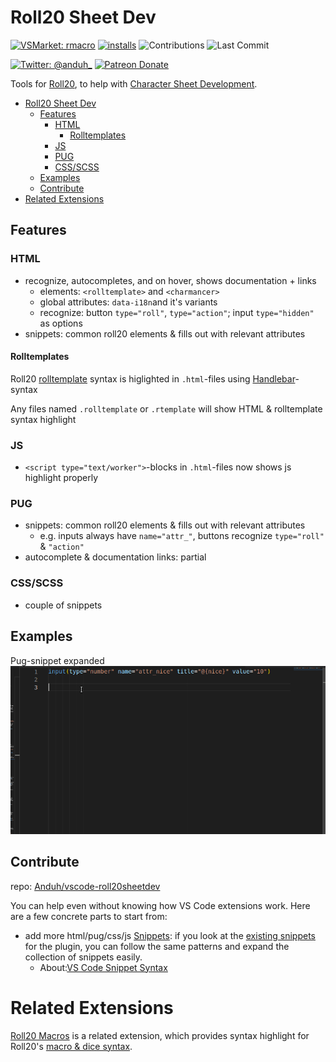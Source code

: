 # Roll20 Sheet Dev
[![VSMarket: rmacro](https://vsmarketplacebadge.apphb.com/version/anduh.roll20sheetdev.svg?color=blueviolet&logo=visual-studio-code&style=?style=for-the-badge)](https://marketplace.visualstudio.com/items?itemName=anduh.roll20sheetdev)
[![installs](https://img.shields.io/vscode-marketplace/d/anduh.roll20sheetdev?style=flat-square)](https://marketplace.visualstudio.com/items?itemName=anduh.roll20sheetdev)
![Contributions](https://img.shields.io/badge/contributions-welcome-brightgreen.svg)
![Last Commit](https://img.shields.io/github/last-commit/Anduh/vscode-roll20sheetdev)

[![Twitter: @anduh_ ](https://img.shields.io/badge/twitter-%40anduh%5F-blue)](https://twitter.com/anduh_)
[![Patreon Donate](https://img.shields.io/badge/donate-patreon-orange)](https://www.patreon.com/anduh)


Tools for [Roll20](https://roll20.net/), to help with [Character Sheet Development](https://wiki.roll20.net/Building_Character_Sheets).


- [Roll20 Sheet Dev](#roll20-sheet-dev)
  - [Features](#features)
    - [HTML](#html)
      - [Rolltemplates](#rolltemplates)
    - [JS](#js)
    - [PUG](#pug)
    - [CSS/SCSS](#cssscss)
  - [Examples](#examples)
  - [Contribute](#contribute)
- [Related Extensions](#related-extensions)

## Features

### HTML
- recognize, autocompletes, and on hover, shows documentation + links
  - elements: `<rolltemplate>` and `<charmancer>`
  - global attributes: `data-i18n`and it's variants
  - recognize: button `type="roll"`, `type="action"`; input `type="hidden"` as options
- snippets: common roll20 elements & fills out with relevant attributes

#### Rolltemplates

Roll20 [rolltemplate](https://wiki.roll20.net/Building_Character_Sheets/Roll_Templates) syntax is higlighted in `.html`-files using [Handlebar](https://handlebarsjs.com/guide/)-syntax

Any files named `.rolltemplate` or `.rtemplate` will show HTML & rolltemplate syntax highlight


### JS
- `<script type="text/worker">`-blocks in `.html`-files now shows js highlight properly

### PUG

- snippets: common roll20 elements & fills out with relevant attributes
  - e.g. inputs always have `name="attr_"`, buttons recognize `type="roll"` & `"action"`
- autocomplete & documentation links: partial

### CSS/SCSS
- couple of snippets




## Examples

Pug-snippet expanded
<img src="https://raw.githubusercontent.com/Anduh/vscode-roll20dev/main/images/pug-ex1.gif">

## Contribute
repo: [Anduh/vscode-roll20sheetdev](https://github.com/Anduh/vscode-roll20sheetdev)

You can help even without knowing how VS Code extensions work. Here are a few concrete parts to start from: 

* add more html/pug/css/js [Snippets](https://github.com/anduh/vscode-roll20dev/tree/main/snippets): if you look at the [existing snippets](https://github.com/anduh/vscode-roll20dev/tree/main/snippets) for the plugin, you can follow the same patterns and expand the collection of snippets easily.
  * About:[VS Code Snippet Syntax](https://code.visualstudio.com/docs/editor/userdefinedsnippets#_snippet-syntax)


# Related Extensions

[Roll20 Macros](https://marketplace.visualstudio.com/items?itemName=anduh.rmacro) is a related extension, which provides syntax highlight for Roll20's [macro & dice syntax](https://wiki.roll20.net/Macro_Guide).